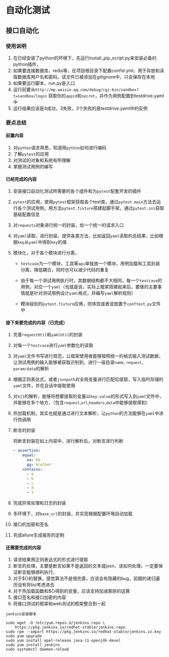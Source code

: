 # 自动化测试
## 接口自动化

### 使用说明
1. 在已经安装了python的环境下，先运行install_pip_script.py来安装必备的python插件，
2. 如果要连接数据库、redis等，在项目根目录下配置confid.yml，用于存放和读取数据库用户名和密码，该文件已被添加在gitignore中，只会保存在本地
3. 如果要运行脚本，run.py是入口
4. 运行前要从`http://mp.weixin.qq.com/debug/cgi-bin/sandbox?t=sandbox/login` 获取你的`appid`和`secret`，并作为用例配置到testdrive.yaml中
5. 运行结果应该是4成功，3失败，3个失败的是testdrive.yaml中的反例

### 要点总结
#### 前置内容

1. 对`python`语言熟悉，知道用`python`如何进行编码
2. 了解`pytest`的应用
3. 对测试的对象和系统有所理解
4. 掌握测试用例的编写

#### 已经完成的内容

1. 安装接口自动化测试所需要的各个组件和为`pytest`配套开发的插件

2. `pytest`的应用，使用`pytest`框架获取各个test类，通过`pytest.main`方法去运行各个测试用例，用方法`pytest.fixture`搭建起脚手架，通过`pytest.ini`获取基础配置信息

3. 对`requests`对象进行统一的封装，给一个统一的请求入口

4. 对`yaml`读取，进行封装，提供各类方法，比如返回`yaml`读取的总结果，比如根据`key`从`yaml`中得到`key`的值

5. 模块化，对于各个模块进行分离，

   - `testcase`为一个模块，工具等`api`单独放一个模块，用例加载和工具封装分离，降低耦合，同时也可以减少代码的重复

   - 由于每一个测试用例执行时，其数据结构都不大相同，每一个`testcase`的用例，对应一个`yaml`（也就是说，实际上框架搭建起来后，要做的主要事情就是针对测试用例设计`yaml`格式，并编写`yaml`解析规则）

   - 模块级别的`pytest.fixture`应用，则体现或者说放置于`conftest.py`文件中

     

#### 接下来要完成的内容（已完成）

1. 完善`requestUtil`和`yamlUtil`的封装

2. 对每一个`testcase`进行`yaml`参数化的读取

3. 对`yaml`文件书写进行规范，让框架使用者能够按照统一的格式输入测试数据，让测试用例的输入能够被获取识别到，进行一级目录`name`, `request`, `param/data`的解析

4. 根据正则表达式，或者`jsonpath`对全局变量进行匹配后提取，写入临时存储的`yaml`文件，并在会话中提取使用

5. 对`${}`的解析，能够将想要提取的变量以`key:value`的形式写入到`yaml`文件中，并能够在多个地方，（包含`request`,`url`,`headers`,`data`中能够提取得到）

6. 热加载机制，其实也就是通过进行文本解析，让`python`的方法能够在`yaml`中进行伪调用

7. 断言的封装

   将断言封装在如上内容中，进行解析后，对断言进行判断

   ```yaml
   - assertion:
       equal:
         aa: bb
         gg: brother
       contains:
         - a
         - b
         - c
         - d
         - f
   ```
10. 完成异常处理和日志的封装

11. 多环境下，对`base_url`的封装，并实现根据配置环境自动加载

12. 接口的加密和签名

13. 完成allure生成报告的定制


#### 还需要完成的内容
1. 请求结果用正则表达式的形式进行提取
2. 断言的处理，主要是断言如果不是返回的文本或json，该如何处理，一定要保证断言能够顺利执行，
3. 对于${}的替换，感觉算法不是很完善，应该会有隐藏的bug，前期的递归遍历没有将list考虑进去
4. 对于热加载函数和${}得到的变量，应该支持加减乘除的运算
5. 接口签名和接口加密的内容
6. 将接口测试的框架和web测试的框架整合到一起



`jenkins安装脚本`
```commandline
sudo wget -O /etc/yum.repos.d/jenkins.repo \
    https://pkg.jenkins.io/redhat-stable/jenkins.repo
sudo rpm --import https://pkg.jenkins.io/redhat-stable/jenkins.io.key
sudo yum upgrade
sudo yum install epel-release java-11-openjdk-devel
sudo yum install jenkins
sudo systemctl daemon-reload
```

